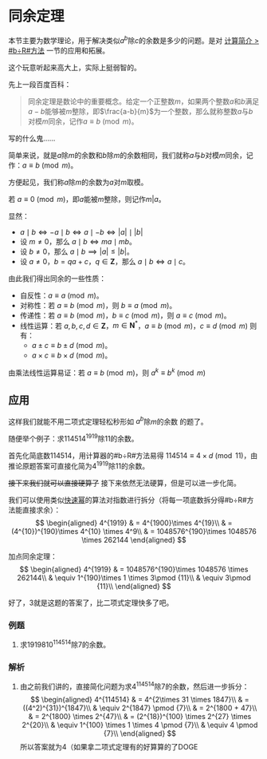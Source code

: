 # 同余定理

本节主要为数学理论，用于解决类似$a^{b}$除$c$的余数是多少的问题。是对 [计算简介 > #b÷R#方法](docs/methods/mod.md) 一节的应用和拓展。

这个玩意听起来高大上，实际上挺弱智的。

先上一段百度百科：
> 同余定理是数论中的重要概念。给定一个正整数$m$，如果两个整数$a$和$b$满足$a-b$能够被$m$整除，即$\frac{a-b}{m}$为一个整数，那么就称整数$a$与$b$对模$m$同余，记作$a\equiv b{\pmod m}$。

写的什么鬼……

简单来说，就是$a$除$m$的余数和$b$除$m$的余数相同，我们就称$a$与$b$对模$m$同余，记作：$a\equiv b{\pmod m}$。

方便起见，我们称$a$除$m$的余数为$a$对$m$取模。

若 $a\equiv 0{\pmod m}$，即$a$能被$m$整除，则记作$\left. m \middle| a \right.$。

显然：

- $a\mid b\iff-a\mid b\iff a\mid-b\iff|a|\mid|b|$
- 设 $m\ne0$，那么 $a\mid b\iff ma\mid mb$。
- 设 $b\ne0$，那么 $a\mid b\implies|a|\le|b|$。
- 设 $a\ne0$，$b=qa+c$，$q\in \mathbf{Z}$，那么 $a\mid b\iff a\mid c$。

由此我们得出同余的一些性质：

- 自反性：$a\equiv a\pmod m$。
- 对称性：若 $a\equiv b\pmod m$，则 $b\equiv a\pmod m$。
- 传递性：若 $a\equiv b\pmod m$，$b\equiv c\pmod m$，则 $a\equiv c\pmod m$。
-   线性运算：若 $a,b,c,d\in\mathbf{Z}$，$m\in\mathbf{N}^*$，$a\equiv b\pmod m$，$c\equiv d\pmod m$ 则有：
    - $a\pm c\equiv b\pm d\pmod m$。
    - $a\times c\equiv b\times d\pmod m$。

由乘法线性运算易证：若 $a\equiv b\pmod m$，则 $a^k\equiv b^k\pmod m$

## 应用

这样我们就能不用二项式定理轻松秒形如 $a^b$除$m$的余数 的题了。

随便举个例子：求$114514^{1919}$除$11$的余数。

首先化简底数$114514$，用计算器的#b÷R#方法易得 $114514 \equiv 4 \times d\pmod {11}$，由推论原题答案可直接化简为$4^{1919}$除$11$的余数。

~~接下来我们就可以直接硬算了~~ 接下来依然无法硬算，但是可以进一步化简。

我们可以使用类似[快速幂](https://oi-wiki.org/math/binary-exponentiation/)的算法对指数进行拆分（将每一项底数拆分得#b÷R#方法能直接求余）：
$$
\begin{aligned}
    4^{1919} & = 4^{1900}\times 4^{19}\\
    & = (4^{10})^{190}\times 4^{10} \times 4^9\\
    & = 1048576^{190}\times 1048576 \times 262144
\end{aligned}
$$

加点同余定理：
$$
\begin{aligned}
    4^{1919} & = 1048576^{190}\times 1048576 \times 262144\\
             & \equiv 1^{190}\times 1 \times 3\pmod {11}\\
             & \equiv 3\pmod {11}\\
\end{aligned}
$$

好了，$3$就是这题的答案了，比二项式定理快多了吧。

### 例题

1. 求$1919810^{114514}$除$7$的余数。

### 解析

1. 由之前我们讲的，直接简化问题为求$4^{114514}$除$7$的余数，然后进一步拆分：
$$
\begin{aligned}
    4^{114514} & = 4^{2\times 31 \times 1847}\\
               & = ((4^2)^{31})^{1847}\\
               & \equiv 2^{1847} \pmod {7}\\
               & = 2^{1800 + 47}\\
               & = 2^{1800} \times 2^{47}\\
               & = (2^{18})^{100} \times 2^{27} \times 2^{20}\\
               & \equiv 1^{100} \times 1 \times 4 \pmod {7}\\
               & \equiv 4 \pmod {7}\\
\end{aligned}
$$
所以答案就为$4$（如果拿二项式定理有的好算算的了DOGE